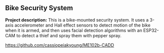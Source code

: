 ## Bike Security System

**Project description:** This is a bike-mounted security system. It uses a 3-axis accelerometer and Hall effect sensors to detect motion of the bike when it is armed, and then uses facial detection algorithms with an ESP32-CAM to detect a thief and spray them with pepper spray.

https://github.com/cassiopeiakyoung/ME102b-CADD